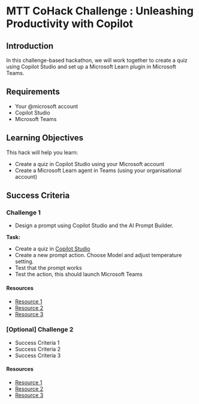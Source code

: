# MTT CoHack Challenge : Unleashing Productivity with Copilot

## Introduction

In this challenge-based hackathon, we will work together to create a quiz using Copilot Studio and set up a Microsoft Learn plugin in Microsoft Teams. 

## Requirements

- Your @microsoft account
- Copilot Studio
- Microsoft Teams

## Learning Objectives

This hack will help you learn:

- Create a quiz in Copilot Studio using your Microsoft account
- Create a Microsoft Learn agent in Teams (using your organisational account) 

## Success Criteria

### Challenge 1

- Design a prompt using Copilot Studio and the AI Prompt Builder.

**Task:**
* Create a quiz in [Copilot Studio](https://copilotstudio.microsoft.com "Copilot Studio")
* Create a new prompt action. Choose Model and adjust temperature setting. 
* Test that the prompt works
* Test the action, this should launch Microsoft Teams
#### Resources

- [Resource 1](https://aka.ms/learn-ai-builder-prompting-guide)
- [Resource 2](https://learn.microsoft.com)
- [Resource 3](https://learn.microsoft.com)

### [Optional] Challenge 2

- Success Criteria 1
- Success Criteria 2
- Success Criteria 3

#### Resources

- [Resource 1](https://learn.microsoft.com)
- [Resource 2](https://learn.microsoft.com)
- [Resource 3](https://learn.microsoft.com)
